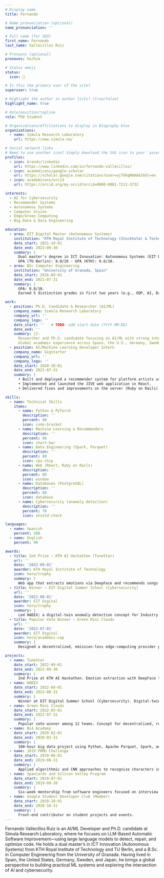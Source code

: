 ```yaml
---
# Display name
title: Fernando

# Name pronunciation (optional)
name_pronunciation: ''

# Full name (for SEO)
first_name: Fernando
last_name: Vallecillos Ruiz

# Pronouns (optional)
pronouns: he/him

# Status emoji
status:
  icon: 💾

# Is this the primary user of the site?
superuser: true

# Highlight the author in author lists? (true/false)
highlight_name: true

# Role/position/tagline
role: PhD Student

# Organizations/Affiliations to display in Biography blox
organizations:
  - name: Simula Research Laboratory
    url: https://www.simula.no/

# Social network links
# Need to use another icon? Simply download the SVG icon to your `assets/media/icons/` folder.
profiles:
  - icon: brands/linkedin
    url: https://www.linkedin.com/in/fernando-vallecillos/
  - icon: academicons/google-scholar
    url: https://scholar.google.com/citations?user=aj7UKqMAAAAJ&hl=en
  - icon: academicons/orcid
    url: https://orcid.org/my-orcid?orcid=0000-0001-7213-3732

interests:
  - AI for Cybersecurity
  - Recommender Systems
  - Autonomous Systems
  - Computer Vision
  - Edge/Green Computing
  - Big Data & Data Engineering

education:
  - area: EIT Digital Master (Autonomous Systems)
    institution: "KTH Royal Institute of Technology (Stockholm) & Technische Universität Berlin"
    date_start: 2021-10-01
    date_end: 2023-09-30
    summary: |
      Dual master's degree in ICT Innovation: Autonomous Systems (EIT Digital).
      GPA (TU Berlin): 9.0/10 · GPA (KTH): 9.6/10.
  - area: BSc Computer Engineering
    institution: "University of Granada, Spain"
    date_start: 2016-09-01
    date_end: 2021-07-31
    summary: |
      GPA: 8.8/10.
      Earned 5 distinction grades in first two years (e.g., OOP, AI, Databases).

work:
  - position: Ph.D. Candidate & Researcher (AI/ML)
    company_name: Simula Research Laboratory
    company_url: ''
    company_logo: ''
    date_start: ''   # TODO: add start date (YYYY-MM-DD)
    date_end: ''
    summary: |2-
      Researcher and Ph.D. candidate focusing on AI/ML with strong interest in cybersecurity and its intersection with AI.
      Global academic experience across Spain, the U.S., Germany, Sweden, and Japan.
  - position: AI/Machine Learning Developer Intern
    company_name: Gigstarter
    company_url: ''
    company_logo: ''
    date_start: 2020-10-01
    date_end: 2021-07-31
    summary: |
      • Built and deployed a recommender system for platform artists using data science and ML.
      • Implemented and launched the JIVE web application in React.
      • Delivered fixes and improvements on the server (Ruby on Rails) and database (PostgreSQL).

skills:
  - name: Technical Skills
    items:
      - name: Python & PyTorch
        description: ''
        percent: 90
        icon: code-bracket
      - name: Machine Learning & Recommenders
        description: ''
        percent: 90
        icon: chart-bar
      - name: Data Engineering (Spark, Parquet)
        description: ''
        percent: 80
        icon: cpu-chip
      - name: Web (React, Ruby on Rails)
        description: ''
        percent: 80
        icon: window
      - name: Databases (PostgreSQL)
        description: ''
        percent: 80
        icon: database
      - name: Cybersecurity (anomaly detection)
        description: ''
        percent: 70
        icon: shield-check

languages:
  - name: Spanish
    percent: 100
  - name: English
    percent: 90

awards:
  - title: 2nd Prize — KTH AI Hackathon (TuneStar)
    url: ''
    date: '2022-09-01'
    awarder: KTH Royal Institute of Technology
    icon: hero/trophy
    summary: |
      Web app that extracts emotions via DeepFace and recommends songs based on emotional state.
  - title: Winner — EIT Digital Summer School (Cybersecurity)
    url: ''
    date: '2022-08-01'
    awarder: EIT Digital
    icon: hero/trophy
    summary: |
      Led HADIX: a digital-twin anomaly detection concept for Industry 4.0; pitched to investors with a full business plan.
  - title: Popular Vote Winner — Green Mini Clouds
    url: ''
    date: '2022-07-01'
    awarder: EIT Digital
    icon: hero/academic-cap
    summary: |
      Designed a decentralized, emission-less edge-computing provider powered by renewable energy.

projects:
  - name: TuneStar
    date_start: 2022-09-01
    date_end: 2022-09-30
    summary: |
      2nd Prize at KTH AI Hackathon. Emotion extraction with DeepFace to recommend music aligned to user state.
  - name: HADIX
    date_start: 2022-08-01
    date_end: 2022-08-31
    summary: |
      Winner at EIT Digital Summer School (Cybersecurity). Digital-twin anomaly detection for Industry 4.0; business plan and investor pitch.
  - name: Green Mini Clouds
    date_start: 2022-03-01
    date_end: 2022-07-31
    summary: |
      Popular vote winner among 12 teams. Concept for decentralized, renewable-powered edge computing.
  - name: Bi4 Academy
    date_start: 2020-02-01
    date_end: 2020-03-31
    summary: |
      100-hour big data project using Python, Apache Parquet, Spark, and ML.
  - name: 2019 PRMU Challenge
    date_start: 2019-06-01
    date_end: 2019-08-31
    summary: |
      Applied algorithmic and CNN approaches to recognize characters in historical Japanese documents.
  - name: Spaniards and Silicon Valley Program
    date_start: 2019-07-01
    date_end: 2019-09-30
    summary: |
      Six-week mentorship from software engineers focused on interview prep for tech companies.
  - name: Google Student Developer Club (Member)
    date_start: 2019-10-01
    date_end: 2020-10-31
    summary: |
      Front-end contributor on student projects and events.
---
```


Fernando Vallecillos Ruiz is an AI/ML Developer and Ph.D. candidate at Simula Research Laboratory, where he focuses on LLM-Based Automatic Software Improvement—using large language models to detect, repair, and optimize code. He holds a dual master’s in ICT Innovation (Autonomous Systems) from KTH Royal Institute of Technology and TU Berlin, and a B.Sc. in Computer Engineering from the University of Granada. Having lived in Spain, the United States, Germany, Sweden, and Japan, he brings a global perspective to building practical ML systems and exploring the intersection of AI and cybersecurity.
